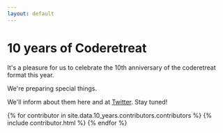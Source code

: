 ```yaml
---
layout: default
---
```


# 10 years of Coderetreat

It's a pleasure for us to celebrate the 10th anniversary of the coderetreat format this year.

We're preparing special things. 

We'll inform about them here and at <a href="https://twitter.com/coderetreat">Twitter</a>. Stay tuned!


<div style="display: flex; flex-wrap: wrap">	
{% for contributor in site.data.10_years.contributors.contributors %}
	{% include contributor.html %}
{% endfor %}
</div>